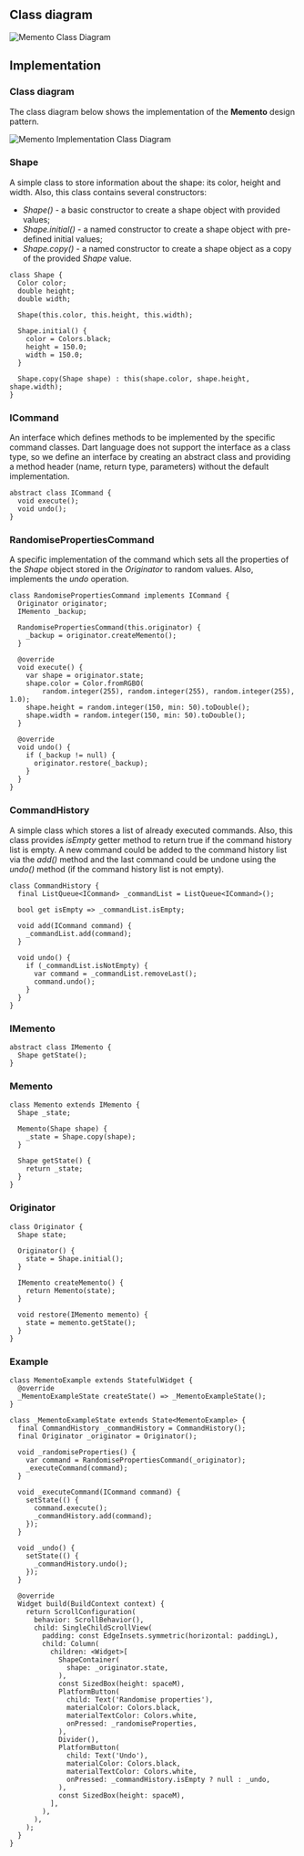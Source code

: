 ## Class diagram

![Memento Class Diagram](resource:assets/images/memento/memento.png)

## Implementation

### Class diagram

The class diagram below shows the implementation of the **Memento** design pattern.

![Memento Implementation Class Diagram](resource:assets/images/memento/memento_implementation.png)

### Shape

A simple class to store information about the shape: its color, height and width. Also, this class contains several constructors:

- _Shape()_ - a basic constructor to create a shape object with provided values;
- _Shape.initial()_ - a named constructor to create a shape object with pre-defined initial values;
- _Shape.copy()_ - a named constructor to create a shape object as a copy of the provided _Shape_ value.

```
class Shape {
  Color color;
  double height;
  double width;

  Shape(this.color, this.height, this.width);

  Shape.initial() {
    color = Colors.black;
    height = 150.0;
    width = 150.0;
  }

  Shape.copy(Shape shape) : this(shape.color, shape.height, shape.width);
}
```

### ICommand

An interface which defines methods to be implemented by the specific command classes. Dart language does not support the interface as a class type, so we define an interface by creating an abstract class and providing a method header (name, return type, parameters) without the default implementation.

```
abstract class ICommand {
  void execute();
  void undo();
}
```

### RandomisePropertiesCommand

A specific implementation of the command which sets all the properties of the _Shape_ object stored in the _Originator_ to random values. Also, implements the _undo_ operation.

```
class RandomisePropertiesCommand implements ICommand {
  Originator originator;
  IMemento _backup;

  RandomisePropertiesCommand(this.originator) {
    _backup = originator.createMemento();
  }

  @override
  void execute() {
    var shape = originator.state;
    shape.color = Color.fromRGBO(
        random.integer(255), random.integer(255), random.integer(255), 1.0);
    shape.height = random.integer(150, min: 50).toDouble();
    shape.width = random.integer(150, min: 50).toDouble();
  }

  @override
  void undo() {
    if (_backup != null) {
      originator.restore(_backup);
    }
  }
}
```

### CommandHistory

A simple class which stores a list of already executed commands. Also, this class provides _isEmpty_ getter method to return true if the command history list is empty. A new command could be added to the command history list via the _add()_ method and the last command could be undone using the _undo()_ method (if the command history list is not empty).

```
class CommandHistory {
  final ListQueue<ICommand> _commandList = ListQueue<ICommand>();

  bool get isEmpty => _commandList.isEmpty;

  void add(ICommand command) {
    _commandList.add(command);
  }

  void undo() {
    if (_commandList.isNotEmpty) {
      var command = _commandList.removeLast();
      command.undo();
    }
  }
}
```

### IMemento

```
abstract class IMemento {
  Shape getState();
}
```

### Memento

```
class Memento extends IMemento {
  Shape _state;

  Memento(Shape shape) {
    _state = Shape.copy(shape);
  }

  Shape getState() {
    return _state;
  }
}
```

### Originator

```
class Originator {
  Shape state;

  Originator() {
    state = Shape.initial();
  }

  IMemento createMemento() {
    return Memento(state);
  }

  void restore(IMemento memento) {
    state = memento.getState();
  }
}
```

### Example

```
class MementoExample extends StatefulWidget {
  @override
  _MementoExampleState createState() => _MementoExampleState();
}

class _MementoExampleState extends State<MementoExample> {
  final CommandHistory _commandHistory = CommandHistory();
  final Originator _originator = Originator();

  void _randomiseProperties() {
    var command = RandomisePropertiesCommand(_originator);
    _executeCommand(command);
  }

  void _executeCommand(ICommand command) {
    setState(() {
      command.execute();
      _commandHistory.add(command);
    });
  }

  void _undo() {
    setState(() {
      _commandHistory.undo();
    });
  }

  @override
  Widget build(BuildContext context) {
    return ScrollConfiguration(
      behavior: ScrollBehavior(),
      child: SingleChildScrollView(
        padding: const EdgeInsets.symmetric(horizontal: paddingL),
        child: Column(
          children: <Widget>[
            ShapeContainer(
              shape: _originator.state,
            ),
            const SizedBox(height: spaceM),
            PlatformButton(
              child: Text('Randomise properties'),
              materialColor: Colors.black,
              materialTextColor: Colors.white,
              onPressed: _randomiseProperties,
            ),
            Divider(),
            PlatformButton(
              child: Text('Undo'),
              materialColor: Colors.black,
              materialTextColor: Colors.white,
              onPressed: _commandHistory.isEmpty ? null : _undo,
            ),
            const SizedBox(height: spaceM),
          ],
        ),
      ),
    );
  }
}
```
